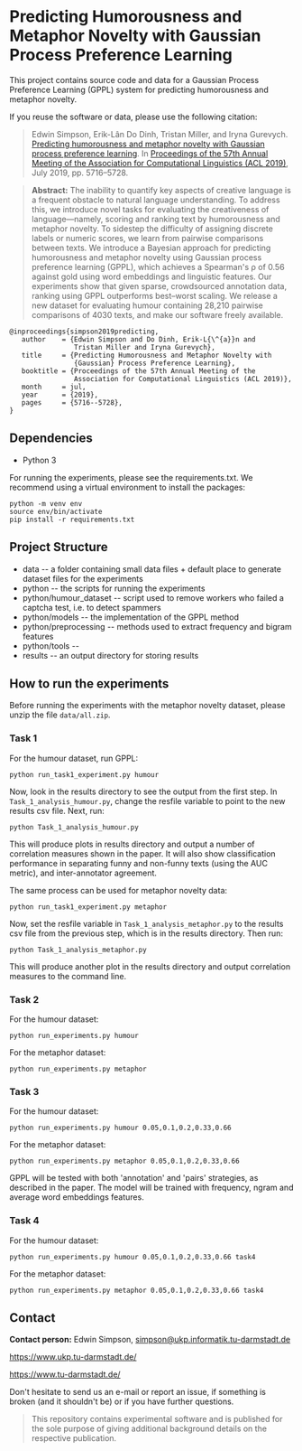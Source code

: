 # Predicting Humorousness and Metaphor Novelty with Gaussian Process Preference Learning

This project contains source code and data for a Gaussian Process
Preference Learning (GPPL) system for predicting humorousness and
metaphor novelty.

If you reuse the software or data, please use the following citation:

> Edwin Simpson, Erik-Lân Do Dinh, Tristan Miller, and Iryna
> Gurevych. [Predicting humorousness and metaphor novelty with
> Gaussian process preference
> learning](https://fileserver.ukp.informatik.tu-darmstadt.de/UKP_Webpage/publications/2019/2019_ACL_GPPL_for_Funniness_and_Metaphor_Novelty_Ranking.pdf). In
> [Proceedings of the 57th Annual Meeting of the Association for
> Computational Linguistics (ACL 2019)](http://www.acl2019.org/),
> July 2019, pp. 5716–5728.

> **Abstract:** The inability to quantify key aspects of creative
> language is a frequent obstacle to natural language understanding.
> To address this, we introduce novel tasks for evaluating the
> creativeness of language—namely, scoring and ranking text by
> humorousness and metaphor novelty.  To sidestep the difficulty of
> assigning discrete labels or numeric scores, we learn from pairwise
> comparisons between texts.  We introduce a Bayesian approach for
> predicting humorousness and metaphor novelty using Gaussian process
> preference learning (GPPL), which achieves a Spearman's ρ of 0.56
> against gold using word embeddings and linguistic features.  Our
> experiments show that given sparse, crowdsourced annotation data,
> ranking using GPPL outperforms best–worst scaling. We release a new
> dataset for evaluating humour containing 28,210 pairwise comparisons
> of 4030 texts, and make our software freely available.

```
@inproceedings{simpson2019predicting,
   author    = {Edwin Simpson and Do Dinh, Erik-L{\^{a}}n and
                Tristan Miller and Iryna Gurevych},
   title     = {Predicting Humorousness and Metaphor Novelty with
                {Gaussian} Process Preference Learning},
   booktitle = {Proceedings of the 57th Annual Meeting of the
                Association for Computational Linguistics (ACL 2019)},
   month     = jul,
   year      = {2019},
   pages     = {5716--5728},
}
```

## Dependencies

* Python 3

For running the experiments, please see the requirements.txt. 
We recommend using a virtual environment to install the packages:

```
python -m venv env
source env/bin/activate
pip install -r requirements.txt 
```

## Project Structure

* data -- a folder containing small data files + default place to generate dataset files for the experiments
* python -- the scripts for running the experiments
* python/humour_dataset -- script used to remove workers who failed a captcha test, i.e. to detect spammers
* python/models -- the implementation of the GPPL method
* python/preprocessing -- methods used to extract frequency and bigram features
* python/tools -- 
* results -- an output directory for storing results

## How to run the experiments

Before running the experiments with the metaphor novelty dataset, please unzip the file `data/all.zip`.

### Task 1

For the humour dataset, run GPPL:
```
python run_task1_experiment.py humour
```
Now, look in the results directory to see the output from the first step. 
In `Task_1_analysis_humour.py`, change the resfile variable to point to the new results csv file.
Next, run:
```
python Task_1_analysis_humour.py
```
This will produce plots in results directory and output a number of correlation measures shown in the paper.
It will also show classification performance in separating funny and non-funny texts (using the AUC metric),
and inter-annotator agreement.

The same process can be used for metaphor novelty data:
```
python run_task1_experiment.py metaphor
```
Now, set the resfile variable in `Task_1_analysis_metaphor.py` to the results csv file from the previous step, which 
is in the results directory. Then run:
```
python Task_1_analysis_metaphor.py
```
This will produce another plot in the results directory and output correlation measures to the command line.

### Task 2

For the humour dataset:
```
python run_experiments.py humour
```

For the metaphor dataset:
```
python run_experiments.py metaphor
```

### Task 3

For the humour dataset:
```
python run_experiments.py humour 0.05,0.1,0.2,0.33,0.66 
```

For the metaphor dataset:
```
python run_experiments.py metaphor 0.05,0.1,0.2,0.33,0.66
```

GPPL will be tested with both
'annotation' and 'pairs' strategies, as described in the paper.
The model will be trained with frequency, ngram and average word embeddings features.

### Task 4

For the humour dataset:
```
python run_experiments.py humour 0.05,0.1,0.2,0.33,0.66 task4 
```

For the metaphor dataset:
```
python run_experiments.py metaphor 0.05,0.1,0.2,0.33,0.66 task4 
```

## Contact

**Contact person:** Edwin Simpson,
simpson@ukp.informatik.tu-darmstadt.de

https://www.ukp.tu-darmstadt.de/

https://www.tu-darmstadt.de/

Don't hesitate to send us an e-mail or report an issue, if something
is broken (and it shouldn't be) or if you have further questions.

> This repository contains experimental software and is published for
> the sole purpose of giving additional background details on the
> respective publication.
